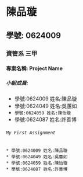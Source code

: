 # 陳品璇

## 學號: 0624009

### 資管系 三甲

#### 專案名稱: Project Name

##### 小組成員:
* 學號:0624009 姓名:陳品璇
* 學號:0624049 姓名:吳蕙如
* `學號:0624059 姓名:陳怡璇`
* 學號:0624087 姓名:許善博

###### `My First Assignment`

```
* 學號:0624009 姓名:陳品璇
* 學號:0624049 姓名:吳蕙如
* 學號:0624059 姓名:陳怡璇
* 學號:0624087 姓名:許善博
```

